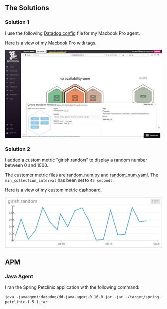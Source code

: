 

## The Solutions


### Solution 1 

I use the following [Datadog config](./opt/datadog-agent/etc/datadog.yaml) file for my Macbook Pro agent.

Here is a view of my Macbook Pro with tags.

![Host Map](./images/host_map.jpeg)



### Solution 2

I added a custom metric "girish.random" to display a random number between 0 and 1000.

 The customer metric files are [random_num.py](./opt/datadog-agent/etc/checks.d/random_num.py) and [random_num.yaml](./opt/datadog-agent/etc/conf.d/random_num.yaml). The `min_collection_interval` has been set to `45 seconds`.

Here is a view of my custom metric dashboard. 


![Custom Metric](./images/custom_metric.jpeg)



## APM

### Java Agent

I ran the Spring Petclinic application with the following command:

```
java -javaagent:datadog/dd-java-agent-0.16.0.jar -jar ./target/spring-petclinic-1.5.1.jar
```
